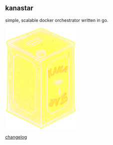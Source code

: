 ## kanastar
simple, scalable docker orchestrator written in go.


![kanastar](kanastar_small.png)

[changelog](./CHANGELOG)